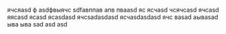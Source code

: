 ячсяasd
ф
asdфвыячс
sdfавппав
апв
пваasd
яс
ясчasd
чсячсasd
ячсasd
яясasd
ясasd
ясasdasd
ячсsadasdasd
ясчasdasdasd
ячс
ваsad
аываsad
ыва
ыва
sad
asd
asd
